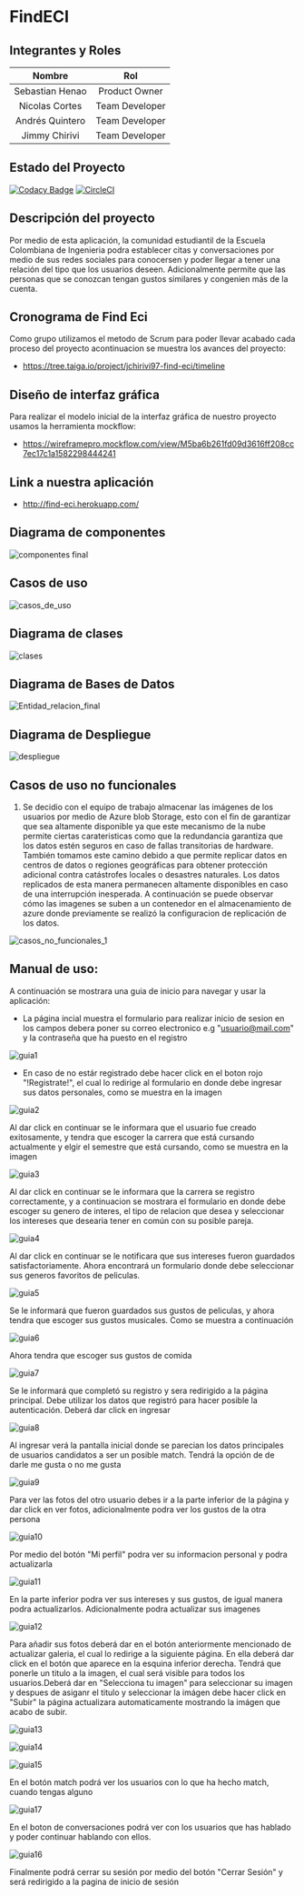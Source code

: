 # FindECI

## Integrantes y Roles

|     Nombre    |     Rol         |
|:--------------:|:-------------: |
|Sebastian Henao|Product Owner    |
|Nicolas Cortes |Team Developer   |
|Andrés Quintero|Team Developer   |
|Jimmy Chirivi  |Team Developer   |

## Estado del Proyecto
[![Codacy Badge](https://app.codacy.com/project/badge/Grade/4a6a74e870f249488c6e5cf64756b313)](https://www.codacy.com/gh/FindECI/find-eci?utm_source=github.com&amp;utm_medium=referral&amp;utm_content=FindECI/find-eci&amp;utm_campaign=Badge_Grade)
[![CircleCI](https://circleci.com/gh/FindECI/find-eci.svg?style=svg)](https://circleci.com/gh/FindECI/find-eci)
## Descripción del proyecto

Por medio de esta aplicación, la comunidad estudiantil de la Escuela Colombiana de Ingenieria podra establecer citas y conversaciones por medio de sus redes sociales para conocersen y poder llegar a tener una relación del tipo que los usuarios deseen. Adicionalmente permite que las personas que se conozcan tengan gustos similares y congenien más de la cuenta. 


## Cronograma de Find Eci

Como grupo utilizamos el metodo de Scrum para poder llevar acabado cada proceso del proyecto acontinuacion se muestra los avances del proyecto: 

- https://tree.taiga.io/project/jchirivi97-find-eci/timeline

## Diseño de interfaz gráfica 

Para realizar el modelo inicial de la interfaz gráfica de nuestro proyecto usamos la herramienta mockflow:

* https://wireframepro.mockflow.com/view/M5ba6b261fd09d3616ff208cc7ec17c1a1582298444241

## Link a nuestra aplicación 
* http://find-eci.herokuapp.com/

## Diagrama de componentes
![componentes final](https://user-images.githubusercontent.com/47215172/82507013-c9ea5080-9ac6-11ea-8c1e-a3c1b7183c76.PNG)
## Casos de uso
![casos_de_uso](https://user-images.githubusercontent.com/48091585/82500436-fb5c1f80-9ab8-11ea-9b07-f42faf213199.png)
##  Diagrama de clases
![clases](https://user-images.githubusercontent.com/48091585/82500557-2fcfdb80-9ab9-11ea-93ab-68af914b8c93.png)
##  Diagrama de Bases de Datos
![Entidad_relacion_final](https://user-images.githubusercontent.com/48091585/82500468-0911a500-9ab9-11ea-9612-363c13771113.png)
## Diagrama de Despliegue
![despliegue](https://user-images.githubusercontent.com/48091585/77484985-03ba1600-6dfa-11ea-97a7-550069c2801b.png)

## Casos de uso no funcionales

1. Se decidio con el equipo de trabajo almacenar las imágenes de los usuarios por medio de Azure blob Storage, esto con el fin de garantizar que sea altamente disponible ya que este mecanismo de la nube permite ciertas carateristicas como que la redundancia garantiza que los datos estén seguros en caso de fallas transitorias de hardware.
También tomamos este camino debido a que permite replicar datos en centros de datos o regiones geográficas para obtener protección adicional contra catástrofes locales o desastres naturales. Los datos replicados de esta manera permanecen altamente disponibles en caso de una interrupción inesperada.
A continuación se puede observar cómo las imagenes se suben a un contenedor en el almacenamiento de azure donde previamente se realizó la configuracion de replicación de los datos.

![casos_no_funcionales_1](https://user-images.githubusercontent.com/48091585/82507072-edad9680-9ac6-11ea-81c5-db22d0f1fd04.png)

## Manual de uso:
A continuación se mostrara una guia de inicio para navegar y usar la aplicación:
* La página incial muestra el formulario para realizar inicio de sesion en los campos debera poner su correo electronico e.g "usuario@mail.com" y la contraseña que ha puesto en el registro

![guia1](https://user-images.githubusercontent.com/48091585/82501357-c18c1880-9aba-11ea-807b-f0d282403d17.png)

* En caso de no estár registrado debe hacer click en el boton rojo "!Registrate!", el cual lo redirige al formulario en donde debe ingresar sus datos personales, como se muestra en la imagen

![guia2](https://user-images.githubusercontent.com/48091585/82501842-86d6b000-9abb-11ea-8680-ac4f5fe8b32f.png)

Al dar click en continuar se le informara que el usuario fue creado exitosamente, y tendra que escoger la carrera que está cursando actualmente y elgir el semestre que está cursando, como se muestra en la imagen

![guia3](https://user-images.githubusercontent.com/48091585/82502092-049abb80-9abc-11ea-8a31-86f0265c9eb7.png)

Al dar click en continuar se le informara que la carrera se registro correctamente, y a continuacion se mostrara el formulario en donde debe escoger su genero de interes, el tipo de relacion que desea y seleccionar los intereses que desearia tener en común con su posible pareja.

![guia4](https://user-images.githubusercontent.com/48091585/82502414-a6220d00-9abc-11ea-91b6-39e3653532e3.png)

Al dar click en continuar se le notificara que sus intereses fueron guardados satisfactoriamente. Ahora encontrará un formulario donde debe seleccionar sus generos favoritos de peliculas.

![guia5](https://user-images.githubusercontent.com/48091585/82502625-2cd6ea00-9abd-11ea-93d9-d70d3937cbf2.png)

Se le informará que fueron guardados sus gustos de peliculas, y ahora tendra que escoger sus gustos musicales. Como se muestra a continuación 

![guia6](https://user-images.githubusercontent.com/48091585/82503087-3ca2fe00-9abe-11ea-9a06-75a2e3e16b72.png)

Ahora tendra que escoger sus gustos de comida 

![guia7](https://user-images.githubusercontent.com/48091585/82503318-a6bba300-9abe-11ea-8552-0fa0772020c3.png)

Se le informará que completó su registro y sera redirigido a la página principal. Debe utilizar los datos que registró para hacer posible la autenticación. Deberá dar click en ingresar

![guia8](https://user-images.githubusercontent.com/48091585/82503721-732d4880-9abf-11ea-96c9-1766799046be.png)

Al ingresar verá la pantalla inicial donde se parecian los datos principales de usuarios candidatos a ser un posible match. Tendrá la opción de de darle me gusta o no me gusta 

![guia9](https://user-images.githubusercontent.com/48091585/82504063-2007c580-9ac0-11ea-898b-f6755c54b171.png)

Para ver las fotos del otro usuario debes ir a la parte inferior de la página y dar click en ver fotos, adicionalmente podra ver los gustos de la otra persona 

![guia10](https://user-images.githubusercontent.com/48091585/82504359-ca7fe880-9ac0-11ea-84c0-b666512ed943.png)

Por medio del botón "Mi perfil" podra ver su informacion personal y podra actualizarla 

![guia11](https://user-images.githubusercontent.com/48091585/82504499-29ddf880-9ac1-11ea-976a-5ff5cf8b3816.png)

En la parte inferior podra ver sus intereses y sus gustos, de igual manera podra actualizarlos. Adicionalmente podra actualizar sus imagenes

![guia12](https://user-images.githubusercontent.com/48091585/82504748-c0aab500-9ac1-11ea-8b9f-07df7ab8e2ce.png)

Para añadir sus fotos deberá dar en el botón anteriormente mencionado de actualizar galeria, el cual lo redirige a la siguiente página. En ella deberá dar click en el botón que aparece en la esquina inferior derecha. Tendrá que ponerle un titulo a la imagen, el cual será visible para todos los usuarios.Deberá dar en "Selecciona tu imagen" para seleccionar su imagen y despues de asiganr el titulo y seleccionar la imágen debe hacer click en "Subir" la página actualizara automaticamente mostrando la imágen que acabo de subir.

![guia13](https://user-images.githubusercontent.com/48091585/82505120-9a394980-9ac2-11ea-87eb-793569815676.png)

![guia14](https://user-images.githubusercontent.com/48091585/82505251-d53b7d00-9ac2-11ea-8fdc-01821a801cc4.png)

![guia15](https://user-images.githubusercontent.com/48091585/82505334-09af3900-9ac3-11ea-90d5-efffba3558f5.png)

En el botón match podrá ver los usuarios con lo que ha hecho match, cuando tengas alguno

![guia17](https://user-images.githubusercontent.com/48091585/82505786-e1740a00-9ac3-11ea-96ba-2910937454bb.png)

En el boton de conversaciones podrá ver con los usuarios que has hablado y poder continuar hablando con ellos.

![guia16](https://user-images.githubusercontent.com/48091585/82505536-9823ba80-9ac3-11ea-9194-b9fb94a4c516.png)

Finalmente podrá cerrar su sesión por medio del botón "Cerrar Sesión" y será redirigido a la pagina de inicio de sesión

